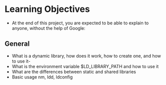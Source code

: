 # Learning Objectives
- At the end of this project, you are expected to be able to explain to anyone, without the help of Google:

## General
- What is a dynamic library, how does it work, how to create one, and how to use it-
- What is the environment variable $LD_LIBRARY_PATH and how to use it
- What are the differences between static and shared libraries
- Basic usage nm, ldd, ldconfig
